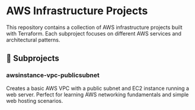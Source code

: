 # AWS Infrastructure Projects

This repository contains a collection of AWS infrastructure projects built with Terraform. Each subproject focuses on different AWS services and architectural patterns.

## 📁 Subprojects

### **awsinstance-vpc-publicsubnet**
Creates a basic AWS VPC with a public subnet and EC2 instance running a web server. Perfect for learning AWS networking fundamentals and simple web hosting scenarios.

